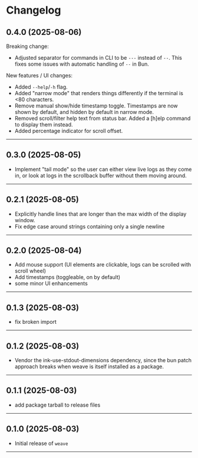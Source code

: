 # Changelog

## 0.4.0 (2025-08-06)

Breaking change:

- Adjusted separator for commands in CLI to be `---` instead of `--`. This fixes some issues with automatic handling of `--` in Bun.

New features / UI changes:

- Added `--help`/`-h` flag.
- Added "narrow mode" that renders things differently if the terminal is <80 characters.
- Remove manual show/hide timestamp toggle. Timestamps are now shown by default, and hidden by default in narrow mode.
- Removed scroll/filter help text from status bar. Added a [h]elp command to display them instead.
- Added percentage indicator for scroll offset.

---

## 0.3.0 (2025-08-05)

- Implement "tail mode" so the user can either view live logs as they come in, or look at logs in the scrollback buffer without them moving around.

---

## 0.2.1 (2025-08-05)

- Explicitly handle lines that are longer than the max width of the display window.
- Fix edge case around strings containing only a single newline

---

## 0.2.0 (2025-08-04)

- Add mouse support (UI elements are clickable, logs can be scrolled with scroll wheel)
- Add timestamps (toggleable, on by default)
- some minor UI enhancements

---

## 0.1.3 (2025-08-03)

- fix broken import

---

## 0.1.2 (2025-08-03)

- Vendor the ink-use-stdout-dimensions dependency, since the bun patch approach breaks when weave is itself installed as a package.

---

## 0.1.1 (2025-08-03)

- add package tarball to release files

---

## 0.1.0 (2025-08-03)

- Initial release of `weave`

---
